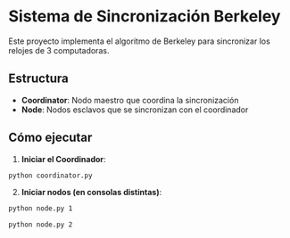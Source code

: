 # Sistema de Sincronización Berkeley

Este proyecto implementa el algoritmo de Berkeley para sincronizar los relojes de 3 computadoras.

## Estructura
- **Coordinator**: Nodo maestro que coordina la sincronización
- **Node**: Nodos esclavos que se sincronizan con el coordinador

## Cómo ejecutar

1. **Iniciar el Coordinador**:
```bash
python coordinator.py
```
2. **Iniciar nodos (en consolas distintas)**:
```bash
python node.py 1
```
```bash
python node.py 2
```
